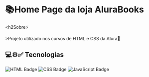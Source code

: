 <h1>📚Home Page da loja AluraBooks</h1>

<h2Sobre⚡</h2>
<p>>Projeto utilizado nos cursos de HTML e CSS da Alura🚀</p>

## 💻⚙️✅ Tecnologias
<div>
  <img src="https://img.shields.io/badge/HTML-HTML5-orange?style=for-the-badge&logo=HTML5&logoColor=white" alt="HTML Badge">
  <img src="https://img.shields.io/badge/CSS-CSS3-blue?style=for-the-badge&logo=CSS3&logoColor=white" alt="CSS Badge">
  <img src="https://img.shields.io/badge/JavaScript-JS-yellow?style=for-the-badge&logo=JavaScript&logoColor=black" alt="JavaScript Badge">
</div>
